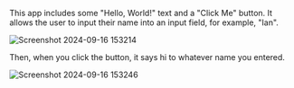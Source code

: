 This app includes some "Hello, World!" text and a "Click Me" button.
It allows the user to input their name into an input field, for example, "Ian".

![Screenshot 2024-09-16 153214](https://github.com/user-attachments/assets/b3b789c4-92e5-45ac-b3ee-75968c0fcbaa)

Then, when you click the button, it says hi to whatever name you entered.

![Screenshot 2024-09-16 153246](https://github.com/user-attachments/assets/5b05d227-38fb-4040-b453-2d191ac4ad99)
